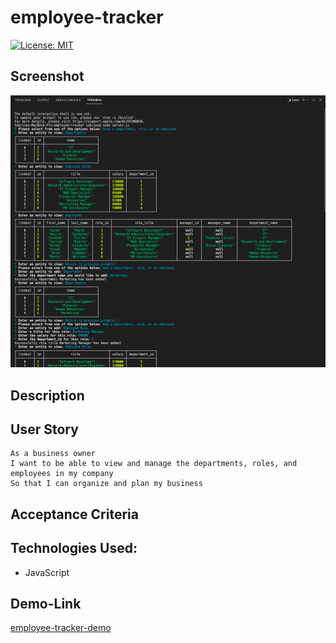 # employee-tracker


[![License: MIT](https://img.shields.io/badge/License-MIT-yellow.svg)](https://opensource.org/licenses/MIT)


## Screenshot
![alt text](assets/images/final-page-1.png)


## Description 


## User Story 
```
As a business owner
I want to be able to view and manage the departments, roles, and employees in my company
So that I can organize and plan my business
```


## Acceptance Criteria


## Technologies Used:
- JavaScript 


## Demo-Link 
[employee-tracker-demo]()